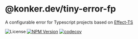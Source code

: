 # @konker.dev/tiny-error-fp

A configurable error for Typescript projects based on [Effect-TS](https://www.effect.website/)

![License](https://img.shields.io/github/license/konkerdotdev/tiny-error-fp)
[![NPM Version](https://img.shields.io/npm/v/%40konker.dev%2Ftiny-error-fp)](https://www.npmjs.com/package/@konker.dev/tiny-error-fp)
[![codecov](https://codecov.io/gh/konker/konker.dev/graph/badge.svg?token=G0CMXHW679&flag=@konker.dev/tiny-error-fp)](https://codecov.io/gh/konker/konker.dev?flags[0]=@konker.dev/tiny-error-fp)
